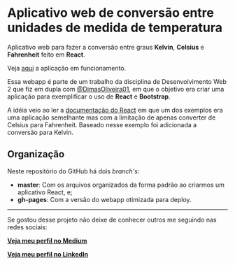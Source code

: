 # Aplicativo web de conversão entre unidades de medida de temperatura

Aplicativo web para fazer a conversão entre graus **Kelvin**, **Celsius** e **Fahrenheit** feito em **React**.

Veja [aqui](https://fabiomendes.me/conversor-temp-react/ "Veja o deploy") a aplicação em funcionamento.

Essa webapp é parte de um trabalho da disciplina de Desenvolvimento Web 2 que fiz em dupla com 
[@DimasOliveira01](https://github.com/DimasOliveira01), em que o objetivo era criar uma aplicação 
para exemplificar o uso de **React** e **Bootstrap**.

A idéia veio ao ler a [documentação do React](https://reactjs.org/docs/lifting-state-up.html "React: elevando o estado") em que 
um dos exemplos era uma aplicação semelhante mas com a limitação de apenas converter de Celsius para Fahrenheit.
Baseado nesse exemplo foi adicionada a conversão para Kelvin.

## Organização

Neste repositório do GitHub há dois *branch's*: 
* **master**: Com os arquivos organizados da forma padrão ao criarmos um aplicativo React, e;
* **gh-pages**: Com a versão do webapp otimizada para deploy.

---

Se gostou desse projeto não deixe de conhecer outros me seguindo nas redes sociais:

[**Veja meu perfil no Medium**](https://medium.com/@fabiomendes_95615)

[**Veja meu perfil no LinkedIn**](https://www.linkedin.com/in/fabio-mendes-35743b128)
